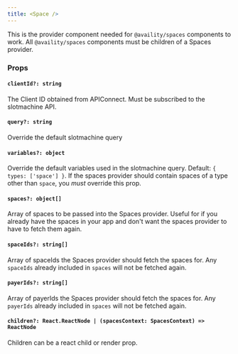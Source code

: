 ```yaml
---
title: <Space />
---
```


This is the provider component needed for `@availity/spaces` components to work. All `@availity/spaces` components must be children of a Spaces provider.

### Props

#### `clientId?: string`

The Client ID obtained from APIConnect. Must be subscribed to the slotmachine API.

#### `query?: string`

Override the default slotmachine query

#### `variables?: object`

Override the default variables used in the slotmachine query. Default: `{ types: ['space'] }`. If the spaces provider should contain spaces of a type other than `space`, you _must_ override this prop.

#### `spaces?: object[]`

Array of spaces to be passed into the Spaces provider. Useful for if you already have the spaces in your app and don't want the spaces provider to have to fetch them again.

#### `spaceIds?: string[]`

Array of spaceIds the Spaces provider should fetch the spaces for. Any `spaceIds` already included in `spaces` will not be fetched again.

#### `payerIds?: string[]`

Array of payerIds the Spaces provider should fetch the spaces for. Any `payerIds` already included in `spaces` will not be fetched again.

#### `children?: React.ReactNode | (spacesContext: SpacesContext) => ReactNode`

Children can be a react child or render prop.
